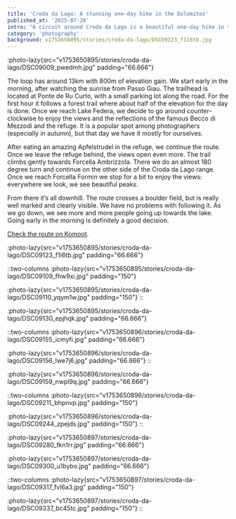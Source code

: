 ```yaml
---
title: 'Croda da Lago: A stunning one-day hike in the Dolomites'
published_at: '2025-07-28'
intro: "A circuit around Croda da Lago is a beautiful one-day hike in the Dolomites. It features a walk through the forest, a picturesque lake with reflections of tall mountains and a well-located refuge serving delicious Apfelstrudel - all with breathtaking views."
category: 'photography'
background: v1753650895/stories/croda-da-lago/DSC09123_f1i6tb.jpg
---
```


:photo-lazy{src="v1753650895/stories/croda-da-lago/DSC09009_pwedmh.jpg" padding="66.666"}

The loop has around 13km with 800m of elevation gain. We start early in the morning, after watching the sunrise from Passo Giau. The trailhead is located at Ponte de Ru Curto, with a small parking lot along the road. For the first hour it follows a forest trail where about half of the elevation for the day is done. Once we reach Lake Federa, we decide to go around counter-clockwise to enjoy the views and the reflections of the famous Becco di Mezzodì and the refuge. It is a popular spot among photographers (especially in autumn), but that day we have it mostly for ourselves. 

After eating an amazing Apfelstrudel in the refuge, we continue the route. Once we leave the refuge behind, the views open even more. The trail climbs gently towards Forcella Ambrizzola. There we do an almost 180 degree turn and continue on the other side of the Croda da Lago range. Once we reach Forcella Formin we stop for a bit to enjoy the views: everywhere we look, we see beautiful peaks. 

From there it’s all downhill. The route crosses a boulder field, but is really well marked and clearly visible. We have no problems with following it. As we go down, we see more and more people going up towards the lake. Going early in the morning is definitely a good decision.

[Check the route on Komoot](https://www.komoot.com/tour/2447341687).

:photo-lazy{src="v1753650895/stories/croda-da-lago/DSC09123_f1i6tb.jpg" padding="66.666"}

::two-columns
:photo-lazy{src="v1753650895/stories/croda-da-lago/DSC09109_fhw9xi.jpg" padding="150"}

:photo-lazy{src="v1753650895/stories/croda-da-lago/DSC09110_yqym1w.jpg" padding="150"}
::

:photo-lazy{src="v1753650895/stories/croda-da-lago/DSC09130_epjhqk.jpg" padding="66.666"}

::two-columns
:photo-lazy{src="v1753650896/stories/croda-da-lago/DSC09155_icmyfi.jpg" padding="66.666"}

:photo-lazy{src="v1753650896/stories/croda-da-lago/DSC09156_lwe7j6.jpg" padding="66.666"}
::

:photo-lazy{src="v1753650896/stories/croda-da-lago/DSC09159_nwpl9q.jpg" padding="66.666"}

::two-columns
:photo-lazy{src="v1753650896/stories/croda-da-lago/DSC09211_bhpnvp.jpg" padding="150"}

:photo-lazy{src="v1753650896/stories/croda-da-lago/DSC09244_zpejds.jpg" padding="150"}
::

:photo-lazy{src="v1753650897/stories/croda-da-lago/DSC09280_fkn1rr.jpg" padding="66.666"}

:photo-lazy{src="v1753650897/stories/croda-da-lago/DSC09300_u1bybo.jpg" padding="66.666"}

::two-columns
:photo-lazy{src="v1753650897/stories/croda-da-lago/DSC09317_fvl6a3.jpg" padding="150"}

:photo-lazy{src="v1753650897/stories/croda-da-lago/DSC09337_bc45tc.jpg" padding="150"}
::
